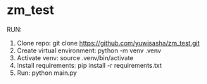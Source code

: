 # zm_test
RUN:
1. Clone repo: git clone https://github.com/yuwisasha/zm_test.git
2. Create virtual environment: python -m venv .venv
3. Activate venv: source .venv/bin/activate
4. Install requirements: pip install -r requirements.txt
5. Run: python main.py
